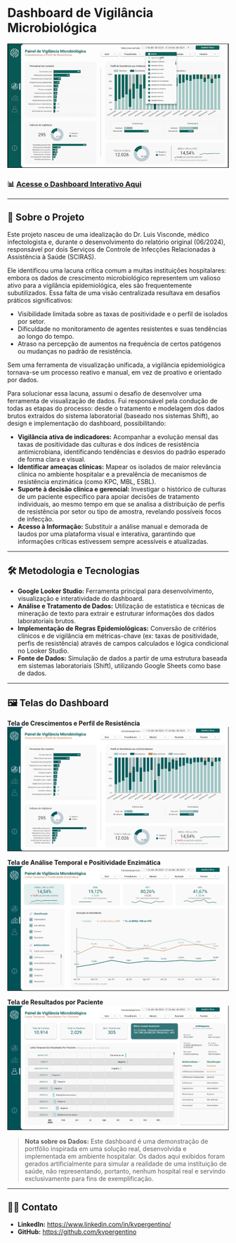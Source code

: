 # Dashboard de Vigilância Microbiológica

![Demonstração do Dashboard](assets/microbiologial_surveillance_dashboard.gif)

### 📊 [Acesse o Dashboard Interativo Aqui](https://lookerstudio.google.com/reporting/ba5fd882-81a3-44ae-8493-b08685aeadb0)

---

## 📄 Sobre o Projeto

Este projeto nasceu de uma idealização do Dr. Luis Visconde, médico infectologista e, durante o desenvolvimento do relatório original (06/2024), responsável por dois Serviços de Controle de Infecções Relacionadas à Assistência à Saúde (SCIRAS).

Ele identificou uma lacuna crítica comum a muitas instituições hospitalares: embora os dados de crescimento microbiológico representem um valioso ativo para a vigilância epidemiológica, eles são frequentemente subutilizados. Essa falta de uma visão centralizada resultava em desafios práticos significativos:

* Visibilidade limitada sobre as taxas de positividade e o perfil de isolados por setor.
* Dificuldade no monitoramento de agentes resistentes e suas tendências ao longo do tempo.
* Atraso na percepção de aumentos na frequência de certos patógenos ou mudanças no padrão de resistência.

Sem uma ferramenta de visualização unificada, a vigilância epidemiológica tornava-se um processo reativo e manual, em vez de proativo e orientado por dados.

Para solucionar essa lacuna, assumi o desafio de desenvolver uma ferramenta de visualização de dados. Fui responsável pela condução de todas as etapas do processo: desde o tratamento e modelagem dos dados brutos extraídos do sistema laboratorial (baseado nos sistemas Shift), ao design e implementação do dashboard, possibilitando:

* **Vigilância ativa de indicadores:** Acompanhar a evolução mensal das taxas de positividade das culturas e dos índices de resistência antimicrobiana, identificando tendências e desvios do padrão esperado de forma clara e visual.
* **Identificar ameaças clínicas:** Mapear os isolados de maior relevância clínica no ambiente hospitalar e a prevalência de mecanismos de resistência enzimática (como KPC, MBL, ESBL).
* **Suporte à decisão clínica e gerencial:** Investigar o histórico de culturas de um paciente específico para apoiar decisões de tratamento individuais, ao mesmo tempo em que se analisa a distribuição de perfis de resistência por setor ou tipo de amostra, revelando possíveis focos de infecção.
* **Acesso à Informação:** Substituir a análise manual e demorada de laudos por uma plataforma visual e interativa, garantindo que informações críticas estivessem sempre acessíveis e atualizadas.

---

## 🛠️ Metodologia e Tecnologias

* **Google Looker Studio:** Ferramenta principal para desenvolvimento, visualização e interatividade do dashboard.
* **Análise e Tratamento de Dados:** Utilização de estatística e técnicas de mineração de texto para extrair e estruturar informações dos dados laboratoriais brutos.
* **Implementação de Regras Epidemiológicas:** Conversão de critérios clínicos e de vigilância em métricas-chave (ex: taxas de positividade, perfis de resistência) através de campos calculados e lógica condicional no Looker Studio.
* **Fonte de Dados:** Simulação de dados a partir de uma estrutura baseada em sistemas laboratoriais (Shift), utilizando Google Sheets como base de dados.

---

## 🖼️ Telas do Dashboard

**Tela de Crescimentos e Perfil de Resistência**
![Tela de Perfil de Isolados](assets/01_perfil_isolados.png)

**Tela de Análise Temporal e Positividade Enzimática**
![Tela de Linha Temporal](assets/02_linha_temporal.png)

**Tela de Resultados por Paciente**
![Tela de Resultados por Paciente](assets/03_resultados_paciente.png)

> **Nota sobre os Dados:** Este dashboard é uma demonstração de portfólio inspirada em uma solução real, desenvolvida e implementada em ambiente hospitalar. Os dados aqui exibidos foram gerados artificialmente para simular a realidade de uma instituição de saúde, não representando, portanto, nenhum hospital real e servindo exclusivamente para fins de exemplificação.

---

## 👨‍💻 Contato

* **LinkedIn:** https://www.linkedin.com/in/kvpergentino/
* **GitHub:** https://github.com/kvpergentino
